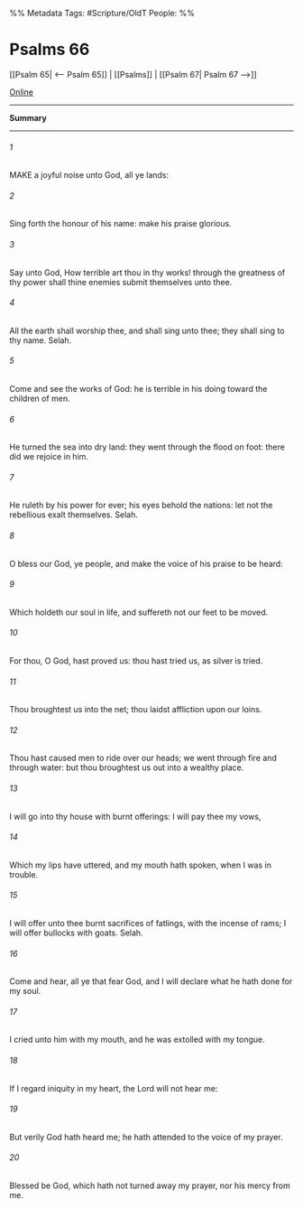 

%% Metadata
Tags: #Scripture/OldT
People: 
%%
# Psalms 66
[[Psalm 65| <-- Psalm 65]] | [[Psalms]] | [[Psalm 67| Psalm 67 -->]]

[Online](https://churchofjesuschrist.org/study/scriptures/ot/ps/66?lang=eng)

---
__Summary__



---

###### 1
MAKE a joyful noise unto God, all ye lands:
###### 2
Sing forth the honour of his name: make his praise glorious.
###### 3
Say unto God, How terrible art thou in thy works!  through the greatness of thy power shall thine enemies submit themselves unto thee.
###### 4
All the earth shall worship thee, and shall sing unto thee; they shall sing to thy name.  Selah.
###### 5
Come and see the works of God: he is terrible in his doing toward the children of men.
###### 6
He turned the sea into dry land: they went through the flood on foot: there did we rejoice in him.
###### 7
He ruleth by his power for ever; his eyes behold the nations: let not the rebellious exalt themselves.  Selah.
###### 8
O bless our God, ye people, and make the voice of his praise to be heard:
###### 9
Which holdeth our soul in life, and suffereth not our feet to be moved.
###### 10
For thou, O God, hast proved us: thou hast tried us, as silver is tried.
###### 11
Thou broughtest us into the net; thou laidst affliction upon our loins.
###### 12
Thou hast caused men to ride over our heads; we went through fire and through water: but thou broughtest us out into a wealthy place.
###### 13
I will go into thy house with burnt offerings: I will pay thee my vows,
###### 14
Which my lips have uttered, and my mouth hath spoken, when I was in trouble.
###### 15
I will offer unto thee burnt sacrifices of fatlings, with the incense of rams; I will offer bullocks with goats.  Selah.
###### 16
Come and hear, all ye that fear God, and I will declare what he hath done for my soul.
###### 17
I cried unto him with my mouth, and he was extolled with my tongue.
###### 18
If I regard iniquity in my heart, the Lord will not hear me:
###### 19
But verily God hath heard me; he hath attended to the voice of my prayer.
###### 20
Blessed be God, which hath not turned away my prayer, nor his mercy from me.



